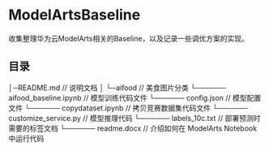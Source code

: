 # ModelArtsBaseline
收集整理华为云ModelArts相关的Baseline，以及记录一些调优方案的实现。

## 目录

│─README.md                                        // 说明文档
│
└─aifood                                           // 美食图片分类
└────── aifood_baseline.ipynb                      // 模型训练代码文件
└────── config.json                                // 模型配置文件
└────── copydataset.ipynb                          // 拷贝竞赛数据集代码文件
└────── customize_service.py                       // 模型推理代码
└────── labels_10c.txt                             // 部署预测时需要的标签文档
└────── readme.docx                                // 介绍如何在 ModelArts Notebook 中运行代码